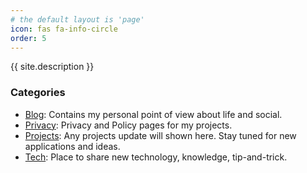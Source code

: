 ```yaml
---
# the default layout is 'page'
icon: fas fa-info-circle
order: 5
---
```


{{ site.description }}

### Categories

- [Blog](/categories/blog/): Contains my personal point of view about life and social.
- [Privacy](/categories/privacy/): Privacy and Policy pages for my projects.
- [Projects](/categories/projects/): Any projects update will shown here. Stay tuned for new applications and ideas.
- [Tech](/categories/tech/): Place to share new technology, knowledge, tip-and-trick.